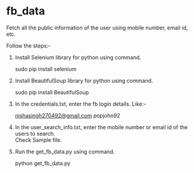 # fb_data
Fetch all the public information of the user using mobile number, email id, etc. 


Follow the steps:-

1. Install Selenium library for python using command.
   
   sudo pip install selenium

2. Install BeautifulSoup library for python using command.

   sudo pip install BeautifulSoup

3. In the credentials.txt, enter the fb login details. Like:-
   
   nishasingh270492@gmail.com
   popjohn92

4. In the user_search_info.txt, enter the mobile number or email id of the users to search.  
   Check Sample file.

3. Run the get_fb_data.py using command.
   
   python get_fb_data.py
